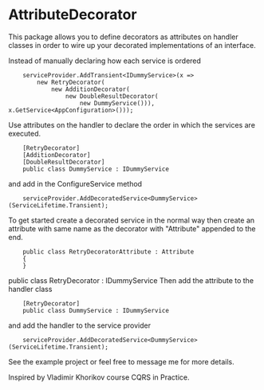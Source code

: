 # AttributeDecorator

This package allows you to define decorators as attributes on handler classes in order to wire up your decorated implementations of an interface.

Instead of manually declaring how each service is ordered

        serviceProvider.AddTransient<IDummyService>(x => 
            new RetryDecorator(
                new AdditionDecorator(
                    new DoubleResultDecorator(
                        new DummyService())), x.GetService<AppConfiguration>()));

Use attributes on the handler to declare the order in which the services are executed.

        [RetryDecorator]
        [AdditionDecorator]
        [DoubleResultDecorator]
        public class DummyService : IDummyService


and add in the ConfigureService method

        serviceProvider.AddDecoratedService<DummyService>(ServiceLifetime.Transient);

To get started create a decorated service in the normal way then create an attribute with same name as the decorator with "Attribute" appended to the end.

        public class RetryDecoratorAttribute : Attribute
        {
        }

public class RetryDecorator : IDummyService
Then add the attribute to the handler class

        [RetryDecorator]
        public class DummyService : IDummyService

and add the handler to the service provider

        serviceProvider.AddDecoratedService<DummyService>(ServiceLifetime.Transient);

See the example project or feel free to message me for more details.

Inspired by Vladimir Khorikov course CQRS in Practice.
